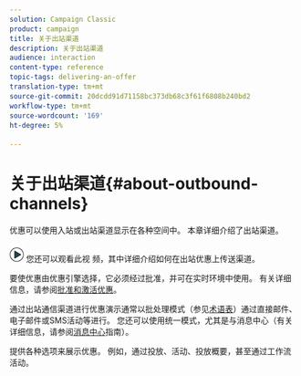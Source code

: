 ```yaml
---
solution: Campaign Classic
product: campaign
title: 关于出站渠道
description: 关于出站渠道
audience: interaction
content-type: reference
topic-tags: delivering-an-offer
translation-type: tm+mt
source-git-commit: 20dcdd91d71158bc373db68c3f61f6808b240bd2
workflow-type: tm+mt
source-wordcount: '169'
ht-degree: 5%

---
```



# 关于出站渠道{#about-outbound-channels}

优惠可以使用入站或出站渠道显示在各种空间中。 本章详细介绍了出站渠道。

![](assets/do-not-localize/how-to-video.png) 您还可以观看此视 [](https://helpx.adobe.com/campaign/classic/how-to/deliver-an-offer-on-outbound-channel-in-acv6.html?playlist=/ccx/v1/collection/product/campaign/classic/segment/digital-marketers/explevel/intermediate/applaunch/get-started/collection.ccx.js&amp;ref=helpx.adobe.com) 频，其中详细介绍如何在出站优惠上传送渠道。

要使优惠由优惠引擎选择，它必须经过批准，并可在实时环境中使用。 有关详细信息，请参阅[批准和激活优惠](../../interaction/using/approving-and-activating-an-offer.md)。

通过出站通信渠道进行优惠演示通常以批处理模式（参见[术语表](../../interaction/using/glossary.md)）通过直接邮件、电子邮件或SMS活动等进行。 您还可以使用统一模式，尤其是与消息中心（有关详细信息，请参阅[消息中心](../../message-center/using/about-transactional-messaging.md)指南）。

提供各种选项来展示优惠。 例如，通过投放、活动、投放概要，甚至通过工作流活动。
